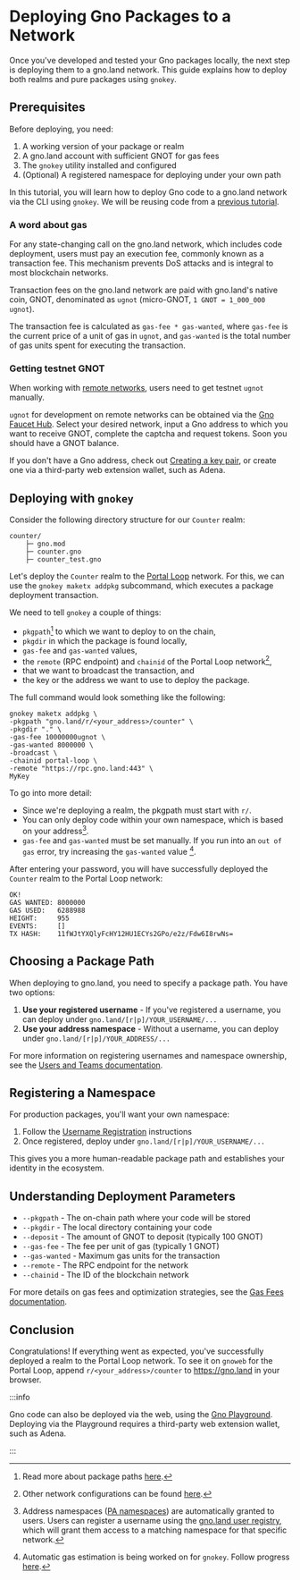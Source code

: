 # Deploying Gno Packages to a Network

Once you've developed and tested your Gno packages locally, the next step is
deploying them to a gno.land network. This guide explains how to deploy both
realms and pure packages using `gnokey`. 

## Prerequisites

Before deploying, you need:

1. A working version of your package or realm
2. A gno.land account with sufficient GNOT for gas fees
3. The `gnokey` utility installed and configured
4. (Optional) A registered namespace for deploying under your own path

In this tutorial, you will learn how to deploy Gno code to a gno.land network
via the CLI using `gnokey`. We will be reusing code from a 
[previous tutorial](developing-locally/running-testing-gno.md#setup).

### A word about gas

For any state-changing call on the gno.land network, which includes code
deployment, users must pay an execution fee, commonly known as a transaction
fee. This mechanism prevents DoS attacks and is integral to most blockchain
networks.

Transaction fees on the gno.land network are paid with gno.land's native coin, 
GNOT, denominated as `ugnot` (micro-GNOT, `1 GNOT = 1_000_000 ugnot`). 

The transaction fee is calculated as `gas-fee * gas-wanted`, where `gas-fee` is
the current price of a unit of gas in `ugnot`, and `gas-wanted` is the total
number of gas units spent for executing the transaction.

### Getting testnet GNOT

When working with [remote networks](../resources/gnoland-networks.md), users
need to get testnet `ugnot` manually.

`ugnot` for development on remote networks can be obtained via the
[Gno Faucet Hub](https://faucet.gno.land). Select your desired network, input a
Gno address to which you want to receive GNOT, complete the captcha and request
tokens. Soon you should have a GNOT balance.

If you don't have a Gno address, check out
[Creating a key pair](developing-locally/creating-a-keypair.md), or create one
via a third-party web extension wallet, such as Adena.

## Deploying with `gnokey`

Consider the following directory structure for our `Counter` realm:

```
counter/
    ├─ gno.mod
    ├─ counter.gno
    ├─ counter_test.gno
```

Let's deploy the `Counter` realm to the 
[Portal Loop](../resources/gnoland-networks.md#portal-loop) network. For this,
we can use the `gnokey maketx addpkg` subcommand, which executes a package
deployment transaction. 

We need to tell `gnokey` a couple of things:
- `pkgpath`[^1] to which we want to deploy to on the chain,
- `pkgdir` in which the package is found locally,
- `gas-fee` and `gas-wanted` values,
- the `remote` (RPC endpoint) and `chainid` of the Portal Loop network[^2], 
- that we want to broadcast the transaction, and
- the key or the address we want to use to deploy the package.

The full command would look something like the following:
```
gnokey maketx addpkg \
-pkgpath "gno.land/r/<your_address>/counter" \
-pkgdir "." \
-gas-fee 10000000ugnot \
-gas-wanted 8000000 \
-broadcast \
-chainid portal-loop \
-remote "https://rpc.gno.land:443" \
MyKey 
```

To go into more detail:
- Since we're deploying a realm, the pkgpath must start with `r/`.
- You can only deploy code within your own namespace, which is based on your address[^3].
- `gas-fee` and `gas-wanted` must be set manually. If you run into an `out of gas` 
error, try increasing the `gas-wanted` value [^4].

After entering your password, you will have successfully deployed the `Counter` 
realm to the Portal Loop network:

```
OK!
GAS WANTED: 8000000
GAS USED:   6288988
HEIGHT:     955
EVENTS:     []
TX HASH:    11fWJtYXQlyFcHY12HU1ECYs2GPo/e2z/Fdw6I8rwNs=
```

## Choosing a Package Path

When deploying to gno.land, you need to specify a package path. You have two
options:

1. **Use your registered username** - If you've registered a username, you can deploy under `gno.land/[r|p]/YOUR_USERNAME/...` 
2. **Use your address namespace** - Without a username, you can deploy under `gno.land/[r|p]/YOUR_ADDRESS/...`

For more information on registering usernames and namespace ownership, see the
[Users and Teams documentation](../resources/users-and-teams.md). 

## Registering a Namespace

For production packages, you'll want your own namespace:

1. Follow the [Username Registration](../resources/users-and-teams.md#registration-process) instructions
2. Once registered, deploy under `gno.land/[r|p]/YOUR_USERNAME/...`

This gives you a more human-readable package path and establishes your identity in the ecosystem.

## Understanding Deployment Parameters

- `--pkgpath` - The on-chain path where your code will be stored
- `--pkgdir` - The local directory containing your code
- `--deposit` - The amount of GNOT to deposit (typically 100 GNOT)
- `--gas-fee` - The fee per unit of gas (typically 1 GNOT) 
- `--gas-wanted` - Maximum gas units for the transaction
- `--remote` - The RPC endpoint for the network
- `--chainid` - The ID of the blockchain network

For more details on gas fees and optimization strategies, see the [Gas Fees
documentation](../resources/gas-fees.md). 

## Conclusion

Congratulations! If everything went as expected, you've successfully deployed a
realm to the Portal Loop network. To see it on `gnoweb` for the Portal Loop,
append `r/<your_address>/counter` to https://gno.land in your browser.

:::info

Gno code can also be deployed via the web, using the 
[Gno Playground](https://play.gno.land). Deploying via the Playground requires
a third-party web extension wallet, such as Adena.

:::

[^1]: Read more about package paths [here](../resources/gno-packages.md).
[^2]: Other network configurations can be found [here](../resources/gnoland-networks.md).
[^3]: Address namespaces ([PA namespaces](../resources/gno-packages.md#package-path-structure)) are automatically granted to 
users. Users can register a username using the [gno.land user registry](https://gno.land/r/demo/users), 
which will grant them access to a matching namespace for that specific network.
[^4]: Automatic gas estimation is being worked on for `gnokey`. Follow progress 
[here](https://github.com/gnolang/gno/pull/3330).
